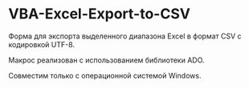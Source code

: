 # VBA-Excel-Export-to-CSV

Форма для экспорта выделенного диапазона Excel в формат CSV с кодировкой UTF-8.

Макрос реализован с использованием библиотеки  ADO. 

Совместим только с операционной системой Windows. 
